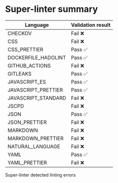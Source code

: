 # Super-linter summary

| Language            | Validation result |
| ------------------- | ----------------- |
| CHECKOV             | Fail ❌           |
| CSS                 | Fail ❌           |
| CSS_PRETTIER        | Pass ✅           |
| DOCKERFILE_HADOLINT | Pass ✅           |
| GITHUB_ACTIONS      | Fail ❌           |
| GITLEAKS            | Pass ✅           |
| JAVASCRIPT_ES       | Pass ✅           |
| JAVASCRIPT_PRETTIER | Pass ✅           |
| JAVASCRIPT_STANDARD | Fail ❌           |
| JSCPD               | Fail ❌           |
| JSON                | Pass ✅           |
| JSON_PRETTIER       | Fail ❌           |
| MARKDOWN            | Fail ❌           |
| MARKDOWN_PRETTIER   | Fail ❌           |
| NATURAL_LANGUAGE    | Fail ❌           |
| YAML                | Pass ✅           |
| YAML_PRETTIER       | Fail ❌           |

Super-linter detected linting errors
